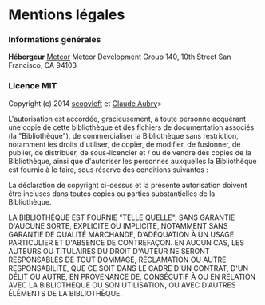 # Mentions légales

### Informations générales

**Hébergeur**
[Meteor](http://www.meteor.com)
Meteor Development Group
140, 10th Street
San Francisco, CA 94103

### Licence MIT

Copyright (c) 2014 [scopyleft](http://scopyleft.fr) et [Claude Aubry](http://www.aubryconseil.com)>

L'autorisation est accordée, gracieusement, à toute personne acquérant une copie de cette bibliothèque et des fichiers de documentation associés (la "Bibliothèque"), de commercialiser la Bibliothèque sans restriction, notamment les droits d'utiliser, de copier, de modifier, de fusionner, de publier, de distribuer, de sous-licencier et / ou de vendre des copies de la Bibliothèque, ainsi que d'autoriser les personnes auxquelles la Bibliothèque est fournie à le faire, sous réserve des conditions suivantes :

La déclaration de copyright ci-dessus et la présente autorisation doivent être incluses dans toutes copies ou parties substantielles de la Bibliothèque.

LA BIBLIOTHÈQUE EST FOURNIE "TELLE QUELLE", SANS GARANTIE D'AUCUNE SORTE, EXPLICITE OU IMPLICITE, NOTAMMENT SANS GARANTIE DE QUALITÉ MARCHANDE, D’ADÉQUATION À UN USAGE PARTICULIER ET D'ABSENCE DE CONTREFAÇON. EN AUCUN CAS, LES AUTEURS OU TITULAIRES DU DROIT D'AUTEUR NE SERONT RESPONSABLES DE TOUT DOMMAGE, RÉCLAMATION OU AUTRE RESPONSABILITÉ, QUE CE SOIT DANS LE CADRE D'UN CONTRAT, D'UN DÉLIT OU AUTRE, EN PROVENANCE DE, CONSÉCUTIF À OU EN RELATION AVEC LA BIBLIOTHÈQUE OU SON UTILISATION, OU AVEC D'AUTRES ÉLÉMENTS DE LA BIBLIOTHÈQUE.
